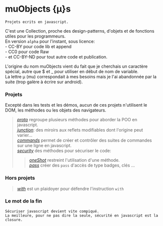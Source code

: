 # muObjects     {µ}s
    Projets ecrits en javascript.

C'est une Collection, proche des design-patterns, d'objets et de fonctions utiles pour les programmeurs.  
En version `alpha` pour l'instant, sous licence:  
    -  CC-BY pour code lib et append  
    -  CC0 pour code Raw  
    -  et CC-BY-ND pour tout autre code et publication.  

L'origine du nom muObjects vient du fait que je cherchais un caractère spécial, autre que $ et _ pour utiliser en début de nom de variable.  
La lettre µ (mu) correspondait à mes besoins mais je l'ai abandonnée par la suite (trop galère à écrire sur android).  

### Projets  
Excepté dans les tests et les démos, aucun de ces projets n'utilisent le DOM, les méthodes ou les objets des navigateurs.  
>[*proto*](proto) regroupe plusieurs méthodes pour aborder la POO en javascript.  
>[*junction*](../junction/junction): des miroirs aux reflets modifiables dont l'origine peut varier...  
>[*commands*](../commands/commands) permet de créer et contrôler des suites de commandes sur une ligne en javascript.  
>[*security*](../security/security) des méthodes pour sécuriser le code:  
>>[*oneShot*](../security/security/oneShot) restreint l'utilisation d'une méthode.  
>>[*pass*](../security/security/pass) créer des `pass` d'accès de type badges, clés ...

### Hors projets  
>[*with*](with) est un plaidoyer pour défendre l'instruction `with`   

### Le mot de la fin  
  
    Sécuriser javascript devient vite compiqué.
    La meilleure, pour ne pas dire la seule, sécurité en javascript est la closure. 
